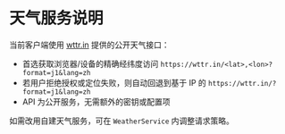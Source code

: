 # 天气服务说明

当前客户端使用 [wttr.in](https://wttr.in/) 提供的公开天气接口：
- 首选获取浏览器/设备的精确经纬度访问 `https://wttr.in/<lat>,<lon>?format=j1&lang=zh`
- 若用户拒绝授权或定位失败，则自动回退到基于 IP 的 `https://wttr.in/?format=j1&lang=zh`
- API 为公开服务，无需额外的密钥或配置项

如需改用自建天气服务，可在 `WeatherService` 内调整请求策略。

